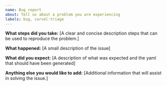 ```yaml
---
name: Bug report
about: Tell us about a problem you are experiencing
labels: bug, carvel-triage
---
```


**What steps did you take:**
[A clear and concise description steps that can be used to reproduce the problem.]

**What happened:**
[A small description of the issue]

**What did you expect:**
[A description of what was expected and the yaml that should have been generated]

**Anything else you would like to add:**
[Additional information that will assist in solving the issue.]

